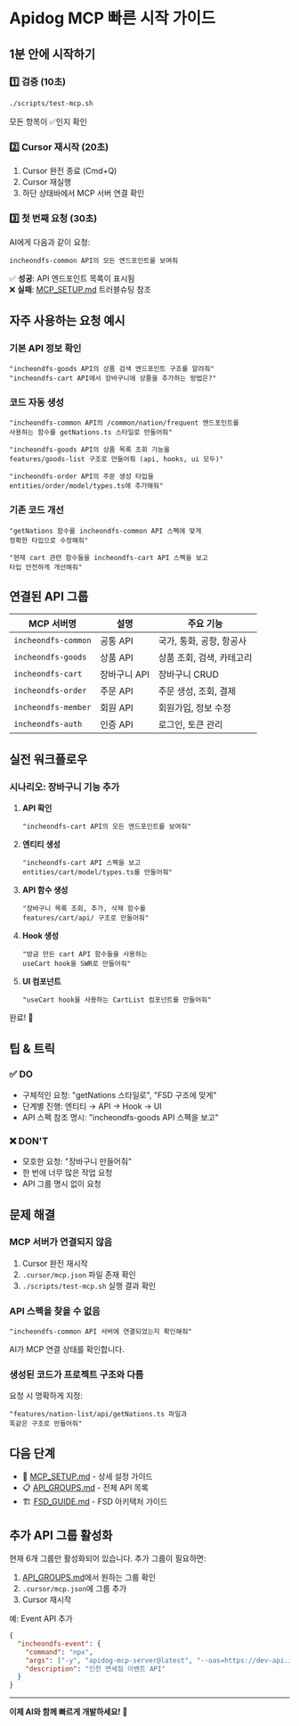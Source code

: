 # Apidog MCP 빠른 시작 가이드

## 1분 안에 시작하기

### 1️⃣ 검증 (10초)

```bash
./scripts/test-mcp.sh
```

모든 항목이 ✅인지 확인

### 2️⃣ Cursor 재시작 (20초)

1. Cursor 완전 종료 (Cmd+Q)
2. Cursor 재실행
3. 하단 상태바에서 MCP 서버 연결 확인

### 3️⃣ 첫 번째 요청 (30초)

AI에게 다음과 같이 요청:

```
incheondfs-common API의 모든 엔드포인트를 보여줘
```

✅ **성공**: API 엔드포인트 목록이 표시됨  
❌ **실패**: [MCP_SETUP.md](./MCP_SETUP.md) 트러블슈팅 참조

## 자주 사용하는 요청 예시

### 기본 API 정보 확인

```
"incheondfs-goods API의 상품 검색 엔드포인트 구조를 알려줘"
"incheondfs-cart API에서 장바구니에 상품을 추가하는 방법은?"
```

### 코드 자동 생성

```
"incheondfs-common API의 /common/nation/frequent 엔드포인트를
사용하는 함수를 getNations.ts 스타일로 만들어줘"

"incheondfs-goods API의 상품 목록 조회 기능을
features/goods-list 구조로 만들어줘 (api, hooks, ui 모두)"

"incheondfs-order API의 주문 생성 타입을
entities/order/model/types.ts에 추가해줘"
```

### 기존 코드 개선

```
"getNations 함수를 incheondfs-common API 스펙에 맞게
정확한 타입으로 수정해줘"

"현재 cart 관련 함수들을 incheondfs-cart API 스펙을 보고
타입 안전하게 개선해줘"
```

## 연결된 API 그룹

| MCP 서버명          | 설명         | 주요 기능                 |
| ------------------- | ------------ | ------------------------- |
| `incheondfs-common` | 공통 API     | 국가, 통화, 공항, 항공사  |
| `incheondfs-goods`  | 상품 API     | 상품 조회, 검색, 카테고리 |
| `incheondfs-cart`   | 장바구니 API | 장바구니 CRUD             |
| `incheondfs-order`  | 주문 API     | 주문 생성, 조회, 결제     |
| `incheondfs-member` | 회원 API     | 회원가입, 정보 수정       |
| `incheondfs-auth`   | 인증 API     | 로그인, 토큰 관리         |

## 실전 워크플로우

### 시나리오: 장바구니 기능 추가

1. **API 확인**

   ```
   "incheondfs-cart API의 모든 엔드포인트를 보여줘"
   ```

2. **엔티티 생성**

   ```
   "incheondfs-cart API 스펙을 보고
   entities/cart/model/types.ts를 만들어줘"
   ```

3. **API 함수 생성**

   ```
   "장바구니 목록 조회, 추가, 삭제 함수를
   features/cart/api/ 구조로 만들어줘"
   ```

4. **Hook 생성**

   ```
   "방금 만든 cart API 함수들을 사용하는
   useCart hook을 SWR로 만들어줘"
   ```

5. **UI 컴포넌트**
   ```
   "useCart hook을 사용하는 CartList 컴포넌트를 만들어줘"
   ```

완료! 🎉

## 팁 & 트릭

### ✅ DO

- 구체적인 요청: "getNations 스타일로", "FSD 구조에 맞게"
- 단계별 진행: 엔티티 → API → Hook → UI
- API 스펙 참조 명시: "incheondfs-goods API 스펙을 보고"

### ❌ DON'T

- 모호한 요청: "장바구니 만들어줘"
- 한 번에 너무 많은 작업 요청
- API 그룹 명시 없이 요청

## 문제 해결

### MCP 서버가 연결되지 않음

1. Cursor 완전 재시작
2. `.cursor/mcp.json` 파일 존재 확인
3. `./scripts/test-mcp.sh` 실행 결과 확인

### API 스펙을 찾을 수 없음

```
"incheondfs-common API 서버에 연결되었는지 확인해줘"
```

AI가 MCP 연결 상태를 확인합니다.

### 생성된 코드가 프로젝트 구조와 다름

요청 시 명확하게 지정:

```
"features/nation-list/api/getNations.ts 파일과
똑같은 구조로 만들어줘"
```

## 다음 단계

- 📖 [MCP_SETUP.md](./MCP_SETUP.md) - 상세 설정 가이드
- 📋 [API_GROUPS.md](./API_GROUPS.md) - 전체 API 목록
- 🏗️ [FSD_GUIDE.md](./FSD_GUIDE.md) - FSD 아키텍처 가이드

## 추가 API 그룹 활성화

현재 6개 그룹만 활성화되어 있습니다. 추가 그룹이 필요하면:

1. [API_GROUPS.md](./API_GROUPS.md)에서 원하는 그룹 확인
2. `.cursor/mcp.json`에 그룹 추가
3. Cursor 재시작

예: Event API 추가

```json
{
  "incheondfs-event": {
    "command": "npx",
    "args": ["-y", "apidog-mcp-server@latest", "--oas=https://dev-api.incheondfs.kr/v3/api-docs/event"],
    "description": "인천 면세점 이벤트 API"
  }
}
```

---

**이제 AI와 함께 빠르게 개발하세요! 🚀**
